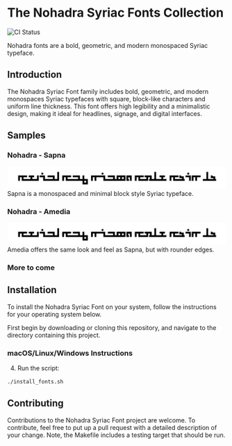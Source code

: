 # The Nohadra Syriac Fonts Collection

![CI Status](https://github.com/SargisYonan/NohadraSyriacFonts/actions/workflows/fontbakery.yml/badge.svg)

Nohadra fonts are a bold, geometric, and modern monospaced Syriac typeface.

## Introduction

The Nohadra Syriac Font family includes bold, geometric, and modern monospaces Syriac typefaces with square, block-like characters and uniform line thickness. This font offers high legibility and a minimalistic design, making it ideal for headlines, signage, and digital interfaces. 

## Samples

### Nohadra - Sapna
![Nohadra - Sapna](samples/NohadraSyriac-Sapna.png)
Sapna is a monospaced and minimal block style Syriac typeface.

### Nohadra - Amedia
![Nohadra - Amedia](samples//NohadraSyriac-Amedia.png)
Amedia offers the same look and feel as Sapna, but with rounder edges.

### More to come

## Installation
To install the Nohadra Syriac Font on your system, follow the instructions for your operating system below.

First begin by downloading or cloning this repository, and navigate to the directory containing this project.

### macOS/Linux/Windows Instructions

4. Run the script:
```sh
./install_fonts.sh
```

## Contributing

Contributions to the Nohadra Syriac Font project are welcome. To contribute, feel free to put up a pull request with a detailed description of your change. Note, the Makefile includes a testing target that should be run.
